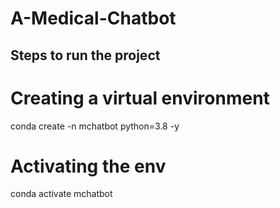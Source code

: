 # A-Medical-Chatbot
## Steps to run the project

# Creating a virtual environment #
conda create -n mchatbot python=3.8 -y

# Activating the env #
conda activate mchatbot